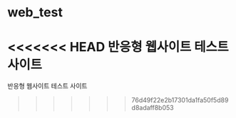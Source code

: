 # web_test
<<<<<<< HEAD
반응형 웹사이트 테스트 사이트
=======
반응형 웹사이트 테스트 사이트
>>>>>>> 76d49f22e2b17301da1fa50f5d89d8adaff8b053
